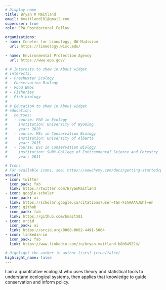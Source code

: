 ```yaml
---
# Display name
title: Bryan M Maitland
email: bmaitland101@gmail.com
superuser: true
role: EPA Postdoctoral Fellow

organizations:
- name: Ceneter for Limnology, UW-Madision
  url: https://limnology.wisc.edu/
  
- name: Environmental Protection Agency
  url: https://www.epa.gov/

# # Interests to show in About widget
# interests:
# - Freshwater Ecology
# - Conservation Biology
# - Food Webs 
# - Fisheries
# - Fish biology
# 
# # Education to show in About widget
# education:
#   courses:
#   - course: PhD in Ecology
#     institution: University of Wyoming
#     year: 2020
#   - course: MSc in Conservation Biology
#     institution: University of Alberta
#     year: 2015
#   - course: BSc in Conservation Biology
#     institution: SUNY-College of Environmental Science and Forestry
#     year: 2011

# Icons
# For available icons, see: https://wowchemy.com/docs/getting-started/page-builder/#icons
social:
- icon: twitter
  icon_pack: fab
  link: https://twitter.com/BryanMaitland
- icon: google-scholar  
  icon_pack: ai
  link: https://scholar.google.ca/citations?user=tGn-FzAAAAAJ&hl=en
- icon: github
  icon_pack: fab
  link: https://github.com/bmait101
- icon: orcid
  icon_pack: ai
  link: https://orcid.org/0000-0002-4491-5064
- icon: linkedin-in
  icon_pack: fab
  link: https://www.linkedin.com/in/bryan-maitland-b8b04522b/

# Highlight the author in author lists? (true/false)
highlight_name: false
---
```


I am a quantitative ecologist who uses theory and statistical tools to understand ecological systems, then applies that knowledge to guide conservation and inform policy.  
